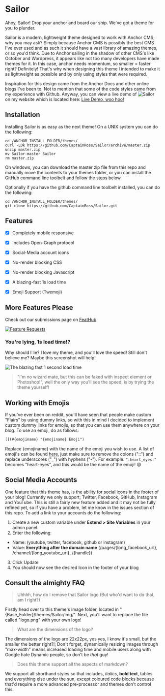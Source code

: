 # Sailor
Ahoy, Sailor! Drop your anchor and board our ship. We've got a theme for you to plunder.

Sailor is a modern, lightweight theme designed to work with Anchor CMS; why you may ask? Simply because Anchor CMS is possibly the best CMS I've ever used and as such it should have a vast library of amazing themes, or so you'd think. Due to Anchor sailing in the shadow of other CMS's like October and Wordpress, it appears like not too many developers have made themes for it. In this case, anchor needs momentum, so smaller = faster right? Definitely! That's why when designing this theme I intended to make it as lightweight as possible and by only using styles that were required.

Inspiration for this design came from the Anchor Docs and other online blogs I've been to. Not to mention that some of the code styles came from my experience with Github. Anyway, you can view a live demo of ![Sailor](https://formatted.design/sailor/themes/Sailor/img/logo.png) on my website which is located here: [Live Demo, woo hoo!](https://formatted.design/sailor/)




## Installation

Installing Sailor is as easy as the next theme! On a UNIX system you can do the following:
```
cd /ANCHOR_INSTALL_FOLDER/themes/
curl -LOk https://github.com/CaptainRoss/Sailor/archive/master.zip
unzip master.zip
mv Sailor-master Sailor
rm master.zip
```

On windows, you can download the master zip file from this repo and manually move the contents to your themes folder, or you can install the GitHub command line toolbelt and follow the steps below. 

Optionally if you have the github command line toolbelt installed, you can do the following:
```git
cd /ANCHOR_INSTALL_FOLDER/themes/
git clone https://github.com/CaptainRoss/Sailor.git
```




## Features

- [x] Completely mobile responsive
- [x] Includes Open-Graph protocol
- [x] Social-Media account icons
- [x] No-render blocking CSS
- [x] No-render blocking Javascript
- [x] A blazing-fast 1s load time
- [x] Emoji Support (Twemoji)




## More Features Please

Check out our submissions page on [FeatHub](http://feathub.com/)

[![Feature Requests](http://feathub.com/CaptainRoss/Sailor?format=svg)](http://feathub.com/CaptainRoss/Sailor)




### You're lying, 1s load time!?

Why should I lie? I love my theme, and you'll love the speed! Still don't believe me? Maybe this screenshot will help!

![The blazing fast 1 second load time](https://i.gyazo.com/7b9e8ebcadddb9818d66ca88aefe76e6.png)

> "I'm no wizard mate, but this can be faked with inspect element or Photoshop!", well the only way you'll see the speed, is by trying the theme yourself!




## Working with Emojis

If you've ever been on reddit, you'll have seen that people make custom "Flairs" by using dummy links, so with this in mind I decided to implement custom dummy links for emojis, so that you can use them anywhere on your blog. To use an emoji, do as follows:

```markdown
[](#{emojiname} "{emojiname} Emoji")
```

Replace {emojiname} with the name of the emoji you wish to use. A list of emoji's can be found [here](http://www.emoji-cheat-sheet.com/), just make sure to remove the colons ("::") and replace underscores ("_") with hyphens ("-"). For example: ``` ":heart_eyes:" ``` becomes "heart-eyes", and this would be the name of the emoji! :smile:




## Social Media Accounts

One feature that this theme has, is the ability for social icons in the footer of your blog! Currently we only support; Twitter, Facebook, GitHub, Instagram and YouTube. This is still a fairly new feature added and it may not be fully refined yet, so if you have a problem, let me know in the issues section of this repo. To add a link to your accounts do the following:

1. Create a new custom variable under **Extend > Site Variables** in your admin panel.
2. Enter the following:
  - Name: (youtube, twitter, facebook, github or instagram)
  - Value: **Everything after the domain name** (/pages/{long_facebook_url}, /channel/{long_youtube_url}, /{handle})
3. Click Update
4. You should now see the desired Icon in the footer of your blog




## Consult the almighty FAQ

> Uhhhh, how do I remove that Sailor logo (But who'd want to do that, am I right?)

Firstly head over to this theme's image folder, located in "{Base_Folder}/themes/Sailor/img/". Next, you'll want to replace the file called "logo.png" with your own logo!

> What are the dimensions of the logo?

The dimensions of the logo are 22x22px, yes yes, I know it's small, but the smaller the better right?!; Don't forget, dynamically resizing images through "max-width" means increased loading time and mobile users along with Google hate Dynamic people, so don't be _that_ guy!

> Does this theme support all the aspects of markdown?

We support all shorthand styles so that includes, _italics_, **bold text**, tables and everything else under the sun, except coloured code blocks because that'd require a more advanced pre-processor and themes don't control this.
